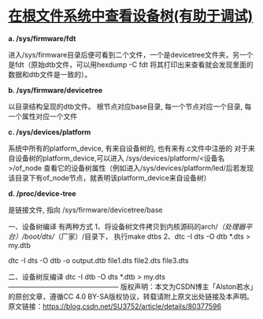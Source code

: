  

# [在根文件系统中查看设备树(有助于调试)](https://www.cnblogs.com/zhangshuaifeng/p/10733592.html)

**a. /sys/firmware/fdt**        

进入/sys/firmware目录后便可看到二个文件，一个是devicetree文件夹，另一个是fdt（原始dtb文件，可以用hexdump -C fdt 将其打印出来查看就会发现里面的数据和dtb文件是一致的）。

**b. /sys/firmware/devicetree**

以目录结构呈现的dtb文件。 根节点对应base目录, 每一个节点对应一个目录, 每一个属性对应一个文件

**c. /sys/devices/platform**

系统中所有的platform_device, 有来自设备树的, 也有来有.c文件中注册的
对于来自设备树的platform_device,可以进入 /sys/devices/platform/<设备名>/of_node 查看它的设备树属性（例如进入/sys/devices/platform/led/后若发现该目录下有of_node节点，就表明该platform_device来自设备树）

**d. /proc/device-tree**

是链接文件, 指向 /sys/firmware/devicetree/base



一、设备树编译
有两种方式
1、将设备树文件拷贝到内核源码的arch/*（处理器平台）/boot/dts/*（厂家）/目录下，
   执行make dtbs
2、dtc -I dts -O dtb  *.dts > my.dtb

dtc -I dts -O dtb -o output.dtb file1.dts file2.dts file3.dts


二、设备树反编译
dtc -I dtb -O dts *.dtb > my.dts
————————————————
版权声明：本文为CSDN博主「Alston若水」的原创文章，遵循CC 4.0 BY-SA版权协议，转载请附上原文出处链接及本声明。
原文链接：https://blog.csdn.net/SU3752/article/details/80377596
